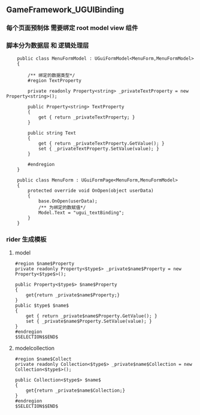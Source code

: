 ## GameFramework_UGUIBinding

### 每个页面预制体 需要绑定 root model view 组件

### 脚本分为数据层 和 逻辑处理层

        public class MenuFormModel : UGuiFormModel<MenuForm,MenuFormModel>
        {
        
            /** 绑定的数据类型*/
            #region TextProperty
    
            private readonly Property<string> _privateTextProperty = new Property<string>();
    
            public Property<string> TextProperty
            {
                get { return _privateTextProperty; }
            }
    
            public string Text
            {
                get { return _privateTextProperty.GetValue(); }
                set { _privateTextProperty.SetValue(value); }
            }
    
            #endregion
        }
    
        public class MenuForm : UGuiFormPage<MenuForm,MenuFormModel>
        {
            protected override void OnOpen(object userData)
            {
                base.OnOpen(userData);
                /** 为绑定的数赋值*/
                Model.Text = "ugui_textBinding";
            }
        }
        
### rider 生成模板

1.  model

        #region $name$Property
        private readonly Property<$type$> _private$name$Property = new Property<$type$>();
        
        public Property<$type$> $name$Property
        {
            get{return _private$name$Property;}
        }
        public $type$ $name$
        {
            get { return _private$name$Property.GetValue(); }
            set { _private$name$Property.SetValue(value); }
        }
        #endregion
        $SELECTION$$END$

2.  modelcollection

        #region $name$Collect
        private readonly Collection<$type$> _private$name$Collection = new Collection<$type$>();
        
        public Collection<$type$> $name$
        {
            get{return _private$name$Collection;}
        }
        #endregion
        $SELECTION$$END$